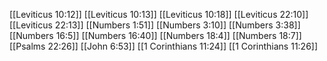 [[Leviticus 10:12]]
[[Leviticus 10:13]]
[[Leviticus 10:18]]
[[Leviticus 22:10]]
[[Leviticus 22:13]]
[[Numbers 1:51]]
[[Numbers 3:10]]
[[Numbers 3:38]]
[[Numbers 16:5]]
[[Numbers 16:40]]
[[Numbers 18:4]]
[[Numbers 18:7]]
[[Psalms 22:26]]
[[John 6:53]]
[[1 Corinthians 11:24]]
[[1 Corinthians 11:26]]
